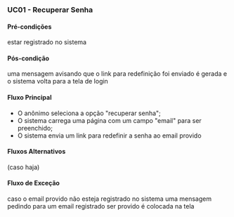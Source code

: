 ### UC01 - Recuperar Senha

#### Pré-condições
estar registrado no sistema
#### Pós-condição
uma mensagem avisando que o link para redefinição foi enviado é gerada e o sistema volta para a tela de login
#### Fluxo Principal
- O anônimo seleciona a opção "recuperar senha";
- O sistema carrega uma página com um campo "email" para ser preenchido;
- O sistema envia um link para redefinir a senha ao email provido
#### Fluxos Alternativos
(caso haja)

#### Fluxo de Exceção
caso o email provido não esteja registrado no sistema uma mensagem pedindo para um email registrado ser provido é colocada na tela
